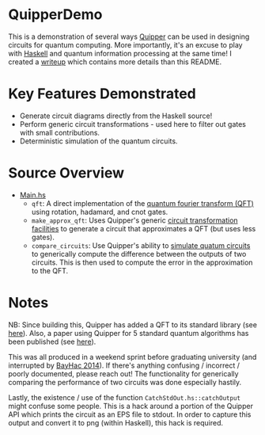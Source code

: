QuipperDemo
============

This is a demonstration of several ways [Quipper](http://www.mathstat.dal.ca/~selinger/quipper/) can be used in designing circuits for quantum computing. More importantly, it's an excuse to play with [Haskell](https://www.haskell.org/) and quantum information processing at the same time! I created a [writeup](writeup/writeup.pdf) which contains more details than this README. 

# Key Features Demonstrated

- Generate circuit diagrams directly from the Haskell source!
- Perform generic circuit transformations - used here to filter out gates with small contributions.
- Deterministic simulation of the quantum circuits.


# Source Overview

- [Main.hs](src/Main.hs)
  - `qft`: A direct implementation of the [quantum fourier transform (QFT)](https://en.wikipedia.org/wiki/Quantum_Fourier_transform) using rotation, hadamard, and cnot gates.
  - `make_approx_qft`: Uses Quipper's generic [circuit transformation facilities](http://www.mathstat.dal.ca/~selinger/quipper/doc/Quipper-Transformer.html) to generate a circuit that approximates a QFT (but uses less gates).
  - `compare_circuits`: Use Quipper's ability to [simulate quatum circuits](http://www.mathstat.dal.ca/~selinger/quipper/doc/QuipperLib-Simulation-QuantumSimulation.html) to generically compute the difference between the outputs of two circuits. This is then used to compute the error in the approximation to the QFT.

# Notes

NB: Since building this, Quipper has added a QFT to its standard library (see [here](http://www.mathstat.dal.ca/~selinger/quipper/doc/QuipperLib-QFT.html)).
Also, a paper using Quipper for 5 standard quantum algorithms has been published (see [here](https://arxiv.org/pdf/1406.4481v2.pdf)).

This was all produced in a weekend sprint before graduating university (and interrupted by [BayHac 2014](https://wiki.haskell.org/BayHac2014)). If there's anything confusing / incorrect / poorly documented, please reach out! The functionality for generically comparing the performance of two circuits was done especially hastily.

Lastly, the existence / use of the function `CatchStdOut.hs::catchOutput` might confuse some people. This is a hack around a portion of the Quipper API which prints the circuit as an EPS file to stdout. In order to capture this output and convert it to png (within Haskell), this hack is required.
